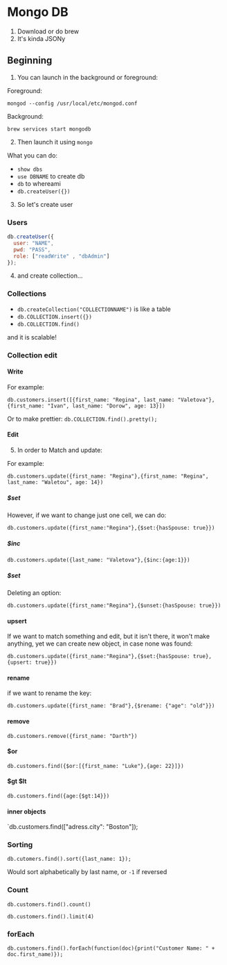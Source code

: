 # Mongo DB

1) Download or do brew
2) It's kinda JSONy

## Beginning

1) You can launch in the background or foreground:

Foreground:

```console
mongod --config /usr/local/etc/mongod.conf
```

Background:

```console 
brew services start mongodb
```

2. Then launch it using `mongo`

What you can do:

* `show dbs`
* `use DBNAME` to create db
* `db` to whereami
* `db.createUser({})`

3. So let's create user

### Users

```js
db.createUser({
  user: "NAME",
  pwd: "PASS",
  role: ["readWrite" , "dbAdmin"]
});
```


4. and create collection...

### Collections

* `db.createCollection("COLLECTIONNAME")` is like a table
* `db.COLLECTION.insert({})` 
* `db.COLLECTION.find()`

and it is scalable!

### Collection edit

#### Write

For example:

`db.customers.insert([{first_name: "Regina", last_name: "Valetova"},{first_name: "Ivan", last_name: "Dorow", age: 13}])`

Or to make prettier:  `db.COLLECTION.find().pretty();`

#### Edit

5. In order to Match and update:

For example:

`db.customers.update({first_name: "Regina"},{first_name: "Regina", last_name: "Waletou", age: 14})`

##### $set

However, if we want to change just one cell, we can do:

`db.customers.update({first_name:"Regina"},{$set:{hasSpouse: true}})`

##### $inc

`db.customers.update({last_name: "Valetova"},{$inc:{age:1}})`


##### $set

Deleting an option:

`db.customers.update({first_name:"Regina"},{$unset:{hasSpouse: true}})`

#### upsert

If we want to match something and edit, but it isn't there, it won't make anything, yet we can create new object, in case none was found:

`db.customers.update({first_name:"Regina"},{$set:{hasSpouse: true},{upsert: true}})`

#### rename

if we want to rename the key:

`db.customers.update({first_name: "Brad"},{$rename: {"age": "old"}})`

#### remove

`db.customers.remove({first_name: "Darth"})`

#### $or

`db.customers.find({$or:[{first_name: "Luke"},{age: 22}]})`

#### $gt $lt

`db.customers.find({age:{$gt:14}})`

#### inner objects

`db.customers.find(["adress.city": "Boston"]);

### Sorting

`db.cutomers.find().sort({last_name: 1});`

Would sort alphabetically by last name, or `-1` if reversed

### Count

`db.customers.find().count()`

`db.customers.find().limit(4)`

### forEach

`db.customers.find().forEach(function(doc){print("Customer Name: " + doc.first_name)});`
